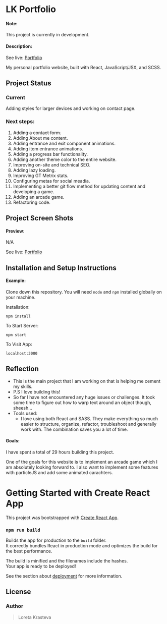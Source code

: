# LK Portfolio

#### Note:

This project is currently in development.

#### Description:

See live:
[Portfolio](https://loretta-arineva.dev) 

My personal portfolio website, built with React, JavaScript/JSX, and SCSS.

## Project Status

### Current
Adding styles for larger devices and working on contact page.

### Next steps:
1. ~~Adding a contact form.~~
2. Adding About me content.
3. Adding entrance and exit component animations.
4. Adding item entrance animations.
5. Adding a progress bar functionality.
6. Adding another theme color to the entire website.
7. Improving on-site and technical SEO.
  1. Adding lazy loading.
  2. Improving GT Metrix stats.
  3. Configuring metas for social meadia.
8. Implementing a better git flow method for updating content and developing a game.
9. Adding an arcade game.
10. Refactoring code.


## Project Screen Shots

#### Preview:   

N/A

See live:
[Portfolio](https://loretta-arineva.dev) 


## Installation and Setup Instructions

#### Example:  

Clone down this repository. You will need `node` and `npm` installed globally on your machine.  

Installation:

`npm install`  

To Start Server:

`npm start`  

To Visit App:

`localhost:3000`  

## Reflection

  - This is the main project that I am working on that is helping me cement my skills.
  - P.S I love building this!
  - So far I have not encountered any huge issues or challenges. It took some time to figure out how to warp text around an object though, sheesh...
  - Tools used:
      - I love using both React and SASS. They make everything so much easier to structure, organize, refactor, troubleshoot and generally work with. The combination saves you a lot of time. 

#### Goals:  

I have spent a total of 29 hours building this project.

One of the goals for this website is to implement an arcade game which I am absolutely looking forward to. I also want to implement some features with particleJS and add some animated carachters.

# Getting Started with Create React App

This project was bootstrapped with [Create React App](https://github.com/facebook/create-react-app).

### `npm run build`

Builds the app for production to the `build` folder.\
It correctly bundles React in production mode and optimizes the build for the best performance.

The build is minified and the filenames include the hashes.\
Your app is ready to be deployed!

See the section about [deployment](https://facebook.github.io/create-react-app/docs/deployment) for more information.

## License

### Author
> Loreta Krasteva
